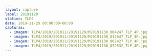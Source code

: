 ```yaml
---
layout: capture
label: 20191129
station: TLP4
date: 2019-11-29 00:00:00+00:00
capturas:
  - imagem: TLP4/2019/201911/20191129/M20191130_004247_TLP_4P.jpg
  - imagem: TLP4/2019/201911/20191129/M20191130_012647_TLP_4P.jpg
  - imagem: TLP4/2019/201911/20191129/M20191130_062427_TLP_4P.jpg
  - imagem: TLP4/2019/201911/20191129/M20191130_072532_TLP_4P.jpg
---
```

